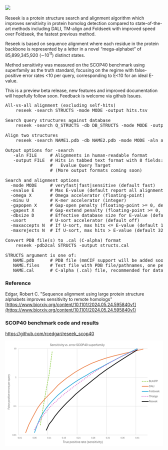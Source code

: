 <p align="left"><img src="https://drive5.com/images/reseek_logo.jpg" height="100"/></p>

Reseek is a protein structure search and alignment algorithm which improves sensitivity in protein homolog detection
compared to state-of-the-art methods including DALI, TM-align and Foldseek with improved speed over Foldseek, the
fastest previous method.

Reseek is based on sequence alignment where each residue in the protein backbone is represented by a 
letter in a novel “mega-alphabet” of 85,899,345,920 (∼10<sup>11</sup>) distinct states.

Method sensitivity was measured on the SCOP40 benchmark using superfamily as the truth standard, focusing
on the regime with false-positive error rates <10 per query, corresponding to E<10 for an ideal E-value.

This is a preview beta release, new features and improved documentation will hopefully follow soon.
Feedback is welcome via github Issues.

<pre>
All-vs-all alignment (excluding self-hits)
    reseek -search STRUCTS -mode MODE -output hits.tsv 

Search query structures against database
    reseek -search Q_STRUCTS -db DB_STRUCTS -mode MODE -output hits.tsv

Align two structures
    reseek -search NAME1.pdb -db NAME2.pdb -mode MODE -aln aln.txt

Output options for -search
   -aln FILE     # Alignments in human-readable format
   -output FILE  # Hits in tabbed text format with 8 fields:
                 #   Evalue Query Target
                 # (More output formats coming soon)

Search and alignment options
  -mode MODE     # veryfast|fast|sensitive (default fast)
  -evalue E      # Max E-value (default report all alignments)
  -omega X       # Omega accelerator (floating-point)
  -minu U        # K-mer accelerator (integer)
  -gapopen X     # Gap-open penalty (floating-point >= 0, default 1.1)
  -gapext X      # Gap-extend penalty (floating-point >= 0, default 0.14)
  -dbsize D      # Effective database size for E-value (default actual size)
  -usort         # U-sort accelerator (default off)
  -maxaccepts N  # If U-sort, max hits <= E-value (default 1)
  -maxrejects N  # If U-sort, max hits > E-value (default 32)

Convert PDB file(s) to .cal (C-alpha) format
    reseek -pdb2cal STRUCTS -output structs.cal

STRUCTS argument is one of:
   NAME.pdb      # PDB file (mmCIF support will be added soon)
   NAME.files    # Text file with PDB file/pathnames, one per line
   NAME.cal      # C-alpha (.cal) file, recommended for databases
</pre>


### Reference

Edgar, Robert C. "Sequence alignment using large protein structure alphabets improves sensitivity to remote homologs" [https://www.biorxiv.org/content/10.1101/2024.05.24.595840v1](https://www.biorxiv.org/content/10.1101/2024.05.24.595840v1)


### SCOP40 benchmark code and results

https://github.com/rcedgar/reseek_scop40

<p align="center"><img src="https://github.com/rcedgar/reseek_scop40/blob/master/results/sens_vs_err_sf.png" align="left" width="700"/></p>
<p></p>
